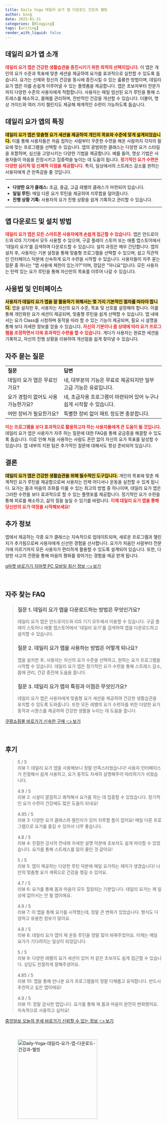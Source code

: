 ```yaml
---
title: Daily Yoga 데일리 요가 앱 다운로드 건강과 웰빙
author: bing
date: 2025-01-31
categories: [Blogging]
tags: [writing]
render_with_liquid: false
---
```



<h2 id='데일리 요가 앱 소개'>데일리 요가 앱 소개</h2>

<p><b><span style="color: #ee2323;">데일리 요가 앱은 건강한 생활습관을 증진시키기 위한 최적의 선택지입니다.</span></b> 이 앱은 개인의 요가 수준과 목표에 맞춘 세션을 제공하여 요가를 효과적으로 실천할 수 있도록 돕습니다. 요가는 신체와 정신의 건강을 동시에 증진시킬 수 있는 훌륭한 방법이며, 데일리 요가 앱은 이를 손쉽게 이루어낼 수 있는 플랫폼을 제공합니다. 앱은 초보자부터 전문가까지 다양한 수준의 사용자에게 적합합니다. 사용자는 매일 엄선된 요가 루틴을 통해 스트레스를 해소하고, 몸매를 관리하며, 전반적인 건강을 개선할 수 있습니다. 더불어, 명상 가이드와 여러 가지 챌린지도 제공해 체계적인 수련이 가능하도록 돕습니다.</p>

<h2 id='데일리 요가 앱의 특징'>데일리 요가 앱의 특징</h2>

<p><b><span style="background-color: #ffe066;">데일리 요가 앱은 맞춤형 요가 세션을 제공하여 개인의 목표와 수준에 맞게 설계되었습니다.</span></b> 이를 통해 사용자들은 처음 접하는 사람부터 꾸준한 수련을 해온 사람까지 각자의 필요에 맞는 프로그램을 선택할 수 있습니다. 앱의 광범위한 클래스는 다양한 요가 스타일을 포함하며, 심신을 고양시키는 다양한 기법을 제공합니다. 예를 들어, 명상 기법은 사용자들이 마음을 진정시키고 집중력을 높이는 데 도움이 됩니다. <b><span style="color: #ee2323;">정기적인 요가 수련은 다양한 심리적 및 신체적 이점을 제공합니다.</span></b> 특히, 일상에서의 스트레스 감소를 원하는 사용자에게 큰 만족감을 줄 것입니다.</p>

<hr />

<ul>
    <li><b>다양한 요가 클래스:</b> 초급, 중급, 고급 레벨의 클래스가 마련되어 있습니다.</li>
    <li><b>일일 루틴:</b> 매일 다른 요가 루틴을 제공하여 지루함을 덜어줍니다.</li>
    <li><b>진행 상황 기록:</b> 사용자의 요가 진행 상황을 쉽게 기록하고 관리할 수 있습니다.</li>
</ul>

<hr />

<h2 id='앱 다운로드 및 설치 방법'>앱 다운로드 및 설치 방법</h2>

<p><b><span style="color: #ee2323;">데일리 요가 앱은 모든 스마트폰 사용자에게 손쉽게 접근할 수 있습니다.</span></b> 앱은 안드로이드와 iOS 기기에서 모두 사용할 수 있으며, 구글 플레이 스토어 또는 애플 앱스토어에서 '데일리 요가'를 검색하여 다운로드할 수 있습니다. 설치 과정은 매우 간단합니다. 앱의 설치 후, 사용자는 기본 설정을 통해 맞춤형 프로그램을 선택할 수 있으며, 쉽고 직관적인 인터페이스 덕분에 신속하게 요가 수련을 시작할 수 있습니다. 사용자들이 자주 묻는 질문 중 하나는 "앱 사용에 제한이 있는가?"이며, 정답은 "아니요"입니다. 모든 사용자는 탄력 있는 요가 루틴을 통해 자신만의 목표를 이루어 나갈 수 있습니다.</p>

<h2 id='사용법 및 인터페이스'>사용법 및 인터페이스</h2>

<p><b><span style="background-color: #ffe066;">사용자가 데일리 요가 앱을 잘 활용하기 위해서는 몇 가지 기본적인 절차를 따라야 합니다.</span></b> 앱을 설치한 후, 사용자는 자신의 요가 수준, 목표 및 선호를 설정해야 합니다. 이를 통해 개인화된 요가 세션이 제공되며, 맞춤형 루틴을 쉽게 선택할 수 있습니다. 앱 내에서는 요가 Class를 시청하며 동작을 따라 할 수 있는 기능이 제공되며, 필요 시 설명을 통해 보다 자세한 정보를 얻을 수 있습니다. <b><span style="color: #ee2323;">자신의 기분이나 몸 상태에 따라 요가 프로그램을 조정하면서 더욱 효과적인 수련을 할 수 있습니다.</span></b> 게다가 사용자는 완료한 세션을 기록하고, 자신의 진행 상황을 리뷰하여 개선점을 쉽게 찾아낼 수 있습니다.</p>

<h2 id='자주 묻는 질문'>자주 묻는 질문</h2>

<table>
    <tr>
        <td><b>질문</b></td>
        <td><b>답변</b></td>
    </tr>
    <tr>
        <td>데일리 요가 앱은 무료인가요?</td>
        <td>네, 대부분의 기능은 무료로 제공되지만 일부 고급 기능은 유료입니다.</td>
    </tr>
    <tr>
        <td>요가 경험이 없어도 사용 가능한가요?</td>
        <td>네, 초급자용 프로그램이 마련되어 있어 누구나 쉽게 시작할 수 있습니다.</td>
    </tr>
    <tr>
        <td>어떤 장비가 필요한가요?</td>
        <td>특별한 장비 없이 매트 정도면 충분합니다.</td>
    </tr>
</table>

<p><b><span style="color: #ee2323;">이는 프로그램을 보다 효과적으로 활용하고자 하는 사용자들에게 큰 도움이 될 것입니다.</span></b> 데일리 요가 앱은 사용자가 자주 하는 질문에 대한 FAQ을 통해 궁금증을 해결할 수 있도록 돕습니다. 이로 인해 처음 사용하는 사람도 혼란 없이 자신의 요가 목표를 달성할 수 있습니다. 앱 내부의 지원 팀은 추가적인 질문에 대해서도 항상 준비되어 있습니다.</p>

<h2 id='결론'>결론</h2>

<p><b><span style="background-color: #ffe066;">데일리 요가 앱은 건강한 생활습관을 위해 필수적인 도구입니다.</span></b> 개인의 목표에 맞춘 체계적인 요가 루틴을 제공함으로써 사용자는 언제 어디서나 운동을 실천할 수 있게 됩니다. 요가는 몸과 마음의 조화를 이룰 수 있는 최고의 방법 중 하나이며, 데일리 요가 앱은 그러한 수련을 보다 효과적으로 할 수 있는 플랫포를 제공합니다. 정기적인 요가 수련을 통해 피로를 해소하고, 삶의 질을 높일 수 있기를 바랍니다. <b><span style="color: #ee2323;">이제 데일리 요가 앱을 통해 당신만의 요가 여정을 시작해보세요!</span></b></p>

<h2 id='추가 정보'>추가 정보</h2>

<p>앱에서 제공하는 각종 요가 클래스는 지속적으로 업데이트되며, 새로운 프로그램과 챌린지가 추가됨으로써 사용자에게 신선한 경험을 선사합니다. 요가가 처음인 사람부터 전문가에 이르기까지 모든 사용자가 편리하게 활용할 수 있도록 설계되어 있습니다. 또한, 다양한 사고의 전환을 통해 마음의 평화를 찾아가는 경험을 제공 받게 됩니다.</p>


<p><a class="click-button" title="g마켓 바로가기 지마켓 PC 모바일 최신 정보" href="https://yellowplanner.github.io/posts/g%EB%A7%88%EC%BC%93-%EB%B0%94%EB%A1%9C%EA%B0%80%EA%B8%B0-%EC%A7%80%EB%A7%88%EC%BC%93-PC-%EB%AA%A8%EB%B0%94%EC%9D%BC-%EC%B5%9C%EC%8B%A0-%EC%A0%95%EB%B3%B4/" rel="dofollow">g마켓 바로가기 지마켓 PC 모바일 최신 정보 👈 보기</a></p><br>
<h2 id='자주_찾는_FAQ'>자주 찾는 FAQ</h2>
<div itemscope="" itemtype="https://schema.org/FAQPage"> 
<blockquote> 
<div itemscope="" itemprop="mainEntity" itemtype="https://schema.org/Question"> 
<h3 itemprop="name">질문 1. 데일리 요가 앱을 다운로드하는 방법은 무엇인가요?</h3> 
<div itemscope="" itemprop="acceptedAnswer" itemtype="https://schema.org/Answer"> 
<span itemprop="text"> 
<p>데일리 요가 앱은 안드로이드와 iOS 기기 모두에서 이용할 수 있습니다. 구글 플레이 스토어나 애플 앱스토어에서 '데일리 요가'를 검색하여 앱을 다운로드하고 설치할 수 있습니다.</p> 
</span> 
</div> 
</div> 

<div itemscope="" itemprop="mainEntity" itemtype="https://schema.org/Question"> 
<h3 itemprop="name">질문 2. 데일리 요가 앱을 사용하는 방법은 어떻게 되나요?</h3> 
<div itemscope="" itemprop="acceptedAnswer" itemtype="https://schema.org/Answer"> 
<span itemprop="text"> 
<p>앱을 설치한 후, 사용자는 자신의 요가 수준을 선택하고, 원하는 요가 프로그램을 시작할 수 있습니다. 데일리 요가 앱은 정기적인 요가 수련을 통해 스트레스 감소, 몸매 관리, 건강 증진에 도움을 줍니다.</p> 
</span> 
</div> 
</div> 

<div itemscope="" itemprop="mainEntity" itemtype="https://schema.org/Question"> 
<h3 itemprop="name">질문 3. 데일리 요가 앱의 특징과 이점은 무엇인가요?</h3> 
<div itemscope="" itemprop="acceptedAnswer" itemtype="https://schema.org/Answer"> 
<span itemprop="text"> 
<p>데일리 요가 앱은 사용자에게 맞춤형 요가 세션을 제공하여 건강한 생활습관을 유지할 수 있도록 도와줍니다. 또한 모든 레벨의 요가 수련자를 위한 다양한 요가 동작과 시퀀스를 제공하여 건강한 생활을 누리는 데 도움을 줍니다.</p> 
</span> 
</div> 
</div> 
</blockquote> 
</div>
<p><a class="click-button" title="쿠팡쇼핑몰 바로가기 신속한 구매" href="https://yellowplanner.github.io/posts/%EC%BF%A0%ED%8C%A1%EC%87%BC%ED%95%91%EB%AA%B0-%EB%B0%94%EB%A1%9C%EA%B0%80%EA%B8%B0-%EC%8B%A0%EC%86%8D%ED%95%9C-%EA%B5%AC%EB%A7%A4/" rel="dofollow">쿠팡쇼핑몰 바로가기 신속한 구매 👈 보기</a></p><br>
<h2 id='후기'>후기</h2>
<div itemscope itemtype="https://schema.org/Product">
  <blockquote>
  <div itemprop="review" itemscope itemtype="https://schema.org/Review">
      <div itemprop="reviewRating" itemscope itemtype="https://schema.org/Rating"> <span itemprop="ratingValue">5</span> / <span itemprop="bestRating">5</span> </div>
      <span itemprop="reviewBody">리뷰 1: 데일리 요가 앱을 사용해보니 정말 만족스러웠습니다! 사용자 인터페이스가 친절해서 쉽게 사용하고, 요가 동작도 자세히 설명해주어 따라하기가 쉬웠습니다.</span>
  </div>
  <br>
  <div itemprop="review" itemscope itemtype="https://schema.org/Review">
      <div itemprop="reviewRating" itemscope itemtype="https://schema.org/Rating"> <span itemprop="ratingValue">4.9</span> / <span itemprop="bestRating">5</span> </div>
      <span itemprop="reviewBody">리뷰 2: 시설이 깔끔하고 쾌적해서 요가를 하는 데 집중할 수 있었습니다. 정기적인 요가 수련이 건강에도 많은 도움이 되네요!</span>
  </div>
  <br>
  <div itemprop="review" itemscope itemtype="https://schema.org/Review">
      <div itemprop="reviewRating" itemscope itemtype="https://schema.org/Rating"> <span itemprop="ratingValue">4.95</span> / <span itemprop="bestRating">5</span> </div>
      <span itemprop="reviewBody">리뷰 3: 다양한 요가 클래스와 챌린지가 있어 지루할 틈이 없어요! 매일 다른 프로그램으로 요가를 즐길 수 있어서 너무 좋습니다.</span>
  </div>
  <br>
  <div itemprop="review" itemscope itemtype="https://schema.org/Review">
      <div itemprop="reviewRating" itemscope itemtype="https://schema.org/Rating"> <span itemprop="ratingValue">4.8</span> / <span itemprop="bestRating">5</span> </div>
      <span itemprop="reviewBody">리뷰 4: 친절한 강사의 안내와 자세한 설명 덕분에 초보자도 쉽게 따라할 수 있었습니다. 요가를 통해 스트레스를 많이 줄인 것 같아요!</span>
  </div>
  <br>
  <div itemprop="review" itemscope itemtype="https://schema.org/Review">
      <div itemprop="reviewRating" itemscope itemtype="https://schema.org/Rating"> <span itemprop="ratingValue">5</span> / <span itemprop="bestRating">5</span> </div>
      <span itemprop="reviewBody">리뷰 5: 앱이 제공하는 다양한 루틴 덕분에 매일 요가하는 재미가 생겼습니다! 나만의 맞춤형 요가 계획으로 건강을 챙길 수 있어요.</span>
  </div>
  <br>
  <div itemprop="review" itemscope itemtype="https://schema.org/Review">
      <div itemprop="reviewRating" itemscope itemtype="https://schema.org/Rating"> <span itemprop="ratingValue">4.7</span> / <span itemprop="bestRating">5</span> </div>
      <span itemprop="reviewBody">리뷰 6: 요가를 통해 몸과 마음이 모두 힐링되는 기분입니다. 데일리 요가는 제 일상에 없어서는 안 될 앱이에요.</span>
  </div>
  <br>
  <div itemprop="review" itemscope itemtype="https://schema.org/Review">
      <div itemprop="reviewRating" itemscope itemtype="https://schema.org/Rating"> <span itemprop="ratingValue">4.9</span> / <span itemprop="bestRating">5</span> </div>
      <span itemprop="reviewBody">리뷰 7: 이 앱을 통해 요가를 시작했는데, 정말 큰 변화가 있었습니다. 형식도 다양하고 유용한 정보가 많아요.</span>
  </div>
  <br>
  <div itemprop="review" itemscope itemtype="https://schema.org/Review">
      <div itemprop="reviewRating" itemscope itemtype="https://schema.org/Rating"> <span itemprop="ratingValue">4.8</span> / <span itemprop="bestRating">5</span> </div>
      <span itemprop="reviewBody">리뷰 8: 데일리 요가 앱이 제 운동 루틴을 정말 많이 바꿔주었어요. 이제는 매일 요가가 기다려지는 일상이 되었답니다.</span>
  </div>
  <br>
  <div itemprop="review" itemscope itemtype="https://schema.org/Review">
      <div itemprop="reviewRating" itemscope itemtype="https://schema.org/Rating"> <span itemprop="ratingValue">5</span> / <span itemprop="bestRating">5</span> </div>
      <span itemprop="reviewBody">리뷰 9: 다양한 레벨의 요가 세션이 있어 저 같은 초보자도 쉽게 접근할 수 있습니다. 상담도 친절하게 잘해주셨어요.</span>
  </div>
  <br>
  <div itemprop="review" itemscope itemtype="https://schema.org/Review">
      <div itemprop="reviewRating" itemscope itemtype="https://schema.org/Rating"> <span itemprop="ratingValue">4.85</span> / <span itemprop="bestRating">5</span> </div>
      <span itemprop="reviewBody">리뷰 10: 앱을 통해 만나본 요가 프로그램들이 정말 다채롭고 유익합니다. 반드시 추천하고 싶은 앱이에요!</span>
  </div>
  <br>
  <div itemprop="review" itemscope itemtype="https://schema.org/Review">
      <div itemprop="reviewRating" itemscope itemtype="https://schema.org/Rating"> <span itemprop="ratingValue">4.9</span> / <span itemprop="bestRating">5</span> </div>
      <span itemprop="reviewBody">리뷰 11: 정말 감사한 앱입니다. 요가를 통해 제 몸과 마음이 완전히 변화했어요. 지속적으로 사용하고 싶어요!</span>
  </div>
  </blockquote>
</div>
<p><a class="click-button" title="중앙일보 오늘의 운세 바로가기 신뢰할 수 있는 정보" href="https://yellowplanner.github.io/posts/%EC%A4%91%EC%95%99%EC%9D%BC%EB%B3%B4-%EC%98%A4%EB%8A%98%EC%9D%98-%EC%9A%B4%EC%84%B8-%EB%B0%94%EB%A1%9C%EA%B0%80%EA%B8%B0-%EC%8B%A0%EB%A2%B0%ED%95%A0-%EC%88%98-%EC%9E%88%EB%8A%94-%EC%A0%95%EB%B3%B4/" rel="dofollow">중앙일보 오늘의 운세 바로가기 신뢰할 수 있는 정보 👈 보기</a></p><br>
<figure class="image"><img src="https://yellowplanner.github.io/assets/img/thumbnail/Daily-Yoga-데일리-요가-앱-다운로드-건강과-웰빙.webp" alt="Daily-Yoga-데일리-요가-앱-다운로드-건강과-웰빙" width="256" height="256"></figure>